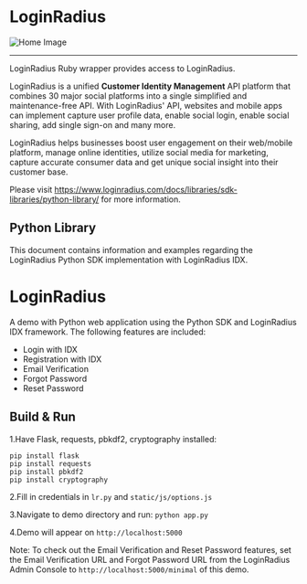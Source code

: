 
LoginRadius
==========

![Home Image](http://docs.lrcontent.com/resources/github/banner-1544x500.png)

-----------------------------------------------
LoginRadius Ruby wrapper provides access to LoginRadius.

LoginRadius is a unified **Customer Identity Management** API platform that combines 30 major social platforms into a single simplified and maintenance-free API. With LoginRadius' API, websites and mobile apps can implement capture user profile data, enable social login, enable social sharing, add single sign-on and many more.

LoginRadius helps businesses boost user engagement on their web/mobile platform, manage online identities, utilize social media for marketing, capture accurate consumer data and get unique social insight into their customer base.

Please visit https://www.loginradius.com/docs/libraries/sdk-libraries/python-library/ for more information.

Python Library
--------------

This document contains information and examples regarding the LoginRadius Python SDK implementation with LoginRadius IDX.

# LoginRadius

A demo with Python web application using the Python SDK and LoginRadius IDX framework. The following features are included:

* Login with IDX
* Registration with IDX
* Email Verification
* Forgot Password
* Reset Password


## Build & Run ##

1.Have Flask, requests, pbkdf2, cryptography installed:

```pip install flask``` <br>
```pip install requests``` <br>
```pip install pbkdf2 ``` <br>
```pip install cryptography ``` <br>

2.Fill in credentials in ```lr.py``` and ```static/js/options.js```

3.Navigate to demo directory and run: ```python app.py```

4.Demo will appear on ```http://localhost:5000```

Note: To check out the Email Verification and Reset Password features, set the Email Verification URL and Forgot Password URL from the LoginRadius Admin Console to ```http://localhost:5000/minimal``` of this demo.